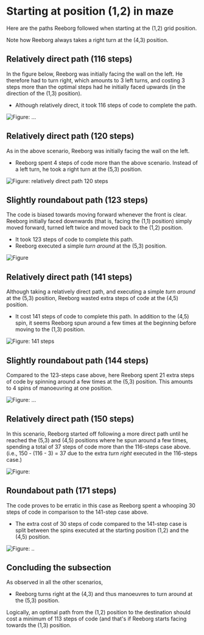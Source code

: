 # Starting at position (1,2) in maze

Here are the paths Reeborg followed when starting at the (1,2) grid position.

Note how Reeborg always takes a right turn at the (4,3) position.

## Relatively direct path (116 steps)

In the figure below, Reeborg was initially facing the wall on the left. He therefore had to turn right, which amounts to 3 left turns, and costing 3 steps more than the optimal steps had he initially faced upwards (in the direction of the (1,3) position).

- Although relatively direct, it took 116 steps of code to complete the path.

![Figure: ... ](../img/start-at-1-2/start@-1,2-direct-manouvre.png)

## Relatively direct path (120 steps)

As in the above scenario, Reeborg was initially facing the wall on the left.

- Reeborg spent 4 steps of code more than the above scenario. Instead of a left turn, he took a right turn at the (5,3) position.

![Figure: relatively direct path 120 steps](../img/start-at-1-2/start@-1,2-direct-manouvre-x-1rt.png)

## Slightly roundabout path (123 steps)

The code is biased towards moving forward whenever the front is clear. Reeborg initially faced downwards (that is, facing the (1,1) position) simply moved forward, turned left twice and moved back to the (1,2) position.

- It took 123 steps of code to complete this path.
- Reeborg executed a simple _turn around_ at the (5,3) position.

![Figure](../img/start-at-1-2/start@-1,2-not-direct-manouvre-nice.png)

## Relatively direct path (141 steps)

Although taking a relatively direct path, and executing a simple _turn around_ at the (5,3) position, Reeborg wasted extra steps of code at the (4,5) position.

- It cost 141 steps of code to complete this path. In addition to the (4,5) spin, it seems Reeborg spun around a few times at the beginning before moving to the (1,3) position.

![Figure: 141 steps](../img/start-at-1-2/start@-1,2-direct-manouvre-x-rt.png)

## Slightly roundabout path (144 steps)

Compared to the 123-steps case above, here Reeborg spent 21 extra steps of code by spinning around a few times at the (5,3) position. This amounts to 4 spins of manoeuvring at one position.

![Figure: ...](../img/start-at-1-2/start@-1,2-rel-direct-manouvre-x-rt.png)

## Relatively direct path (150 steps)

In this scenario, Reeborg started off following a more direct path until he reached the (5,3) and (4,5) positions where he spun around a few times, spending a total of 37 steps of code more than the 116-steps case above. (i.e., 150 - (116 - 3) = 37 due to the extra _turn right_ executed in the 116-steps case.)

![Figure: ](../img/start-at-1-2/start@-1,2-direct-manouvre2.png)

## Roundabout path (171 steps)

The code proves to be erratic in this case as Reeborg spent a whooping 30 steps of code in comparison to the 141-step case above.

- The extra cost of 30 steps of code compared to the 141-step case is split between the spins executed at the starting position (1,2) and the (4,5) position.

![Figure: .. ](../img/start-at-1-2/start@-1,2-not-direct-manouvre~x.png)

## Concluding the subsection

As observed in all the other scenarios,

- Reeborg turns right at the (4,3) and thus manoeuvres to turn around at the (5,3) position.

Logically, an optimal path from the (1,2) position to the destination should cost a minimum of 113 steps of code (and that's if Reeborg starts facing towards the (1,3) position.
